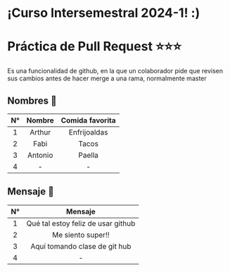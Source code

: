 
# ¡Curso Intersemestral 2024-1! :)

# Práctica de Pull Request ⭐⭐⭐
Es una funcionalidad de github, en la que un colaborador pide que revisen sus cambios antes de hacer merge a una rama, normalmente master


## Nombres 🌝
|**N°**|**Nombre**|**Comida favorita**|
|:----:|:--------:|:-------:|
|1| Arthur | Enfrijoaldas |
|2|     Fabi     | Tacos |
|3| Antonio | Paella |
|4| - | - |


## Mensaje :email:
|**N°**|**Mensaje**|
|:----:|:--------:|
|1|Qué tal estoy feliz de usar github|
|2|             Me siento super!!          |
|3| Aquí tomando clase de git hub |
|4| - |
